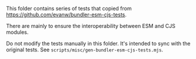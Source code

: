 This folder contains series of tests that copied from https://github.com/evanw/bundler-esm-cjs-tests.

There are mainly to ensure the interoperability between ESM and CJS modules.

Do not modify the tests manually in this folder. It's intended to sync with the original tests. See `scripts/misc/gen-bundler-esm-cjs-tests.mjs`.